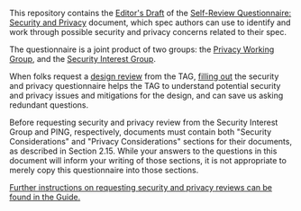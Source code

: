 This repository contains the [Editor's Draft](https://w3c.github.io/security-questionnaire/) of the [Self-Review Questionnaire: Security and Privacy](https://www.w3.org/TR/security-privacy-questionnaire/) document, which spec authors can use to identify and work through possible security and privacy concerns related to their spec.

The questionnaire is a joint product of two groups: the [Privacy Working Group](https://www.w3.org/groups/wg/privacy/), and the [Security Interest Group](https://www.w3.org/groups/ig/security/).

When folks request a [design review](https://github.com/w3ctag/design-reviews) from the TAG, [filling out](questionnaire.markdown) the security and privacy questionnaire helps the TAG to understand potential security and privacy issues and mitigations for the design, and can save us asking redundant questions.

Before requesting security and
privacy review
from the Security Interest Group and PING, respectively, documents must
contain both "Security Considerations" and "Privacy Considerations"
sections for their documents, as described in Section 2.15.  While
your answers to the questions in this document will inform your
writing of those sections, it is not appropriate to merely copy this
questionnaire into those sections.

[Further instructions on requesting security and privacy reviews can be found in the Guide.](https://w3c.github.io/documentreview/#how_to_get_horizontal_review)
